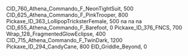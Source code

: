 CID_760_Athena_Commando_F_NeonTightSuit, 500
CID_625_Athena_Commando_F_PinkTrooper, 800
Pickaxe_ID_363_LollipopTricksterFemale, 500
na
na
na
CID_655_Athena_Commando_F_Barefoot, 0
Pickaxe_ID_376_FNCS, 700
Wrap_128_FragmentedGlowEclipse, 400
CID_715_Athena_Commando_F_TwinDark, 1200
Pickaxe_ID_294_CandyCane, 800
EID_Griddle_Beyond, 0
